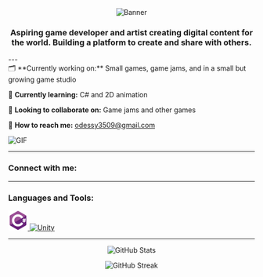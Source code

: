 <div align="center">
  <img src="https://github.com/odessy3509/Odessy.github.io/assets/137520021/3982432c-03d3-443e-a757-59210e79e61a" alt="Banner" />
  <h3>Aspiring game developer and artist creating digital content for the world. Building a platform to create and share with others.</h3>
</div>
---
<div align="left">
  🗂️ **Currently working on:** Small games, game jams, and in a small but growing game studio

  📖 **Currently learning:** C# and 2D animation

  👯 **Looking to collaborate on:** Game jams and other games

  📧 **How to reach me:** [odessy3509@gmail.com](mailto:odessy3509@gmail.com)
</div>

<div align="left">
  <img src="https://github.com/odessy3509/Odessy.github.io/assets/137520021/a3a7838b-02e1-4e33-b673-1070ad732e34" alt="GIF" width="300" height="300" />
</div>

---

<div align="center">
  <h3 align="left">Connect with me:</h3>
  <!-- Add your social media links here -->
</div>

---

<h3 align="left">Languages and Tools:</h3>
<p align="left">
  <a href="https://www.w3schools.com/cs/" target="_blank" rel="noreferrer">
    <img src="https://raw.githubusercontent.com/devicons/devicon/master/icons/csharp/csharp-original.svg" alt="C#" width="40" height="40"/>
  </a>
  <a href="https://unity.com/" target="_blank" rel="noreferrer">
    <img src="https://www.vectorlogo.zone/logos/unity3d/unity3d-icon.svg" alt="Unity" width="40" height="40"/>
  </a>
</p>

---

<p align="center">
  <img src="https://github-readme-stats.vercel.app/api?username=odessy3509&show_icons=true&locale=en" alt="GitHub Stats" />
</p>

<p align="center">
  <img src="https://github-readme-streak-stats.herokuapp.com/?user=odessy3509" alt="GitHub Streak" />
</p>
